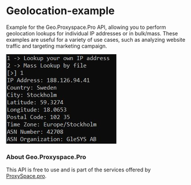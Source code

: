 # Geolocation-example

Example for the Geo.Proxyspace.Pro API, allowing you to perform geolocation lookups for individual IP addresses or in bulk/mass. These examples are useful for a variety of use cases, such as analyzing website traffic and targeting marketing campaign.

![Example Screenshot](/screenshots/1.png)

### About Geo.Proxyspace.Pro

This API is free to use and is part of the services offered by [ProxySpace.pro](https://geo.proxyspace.pro/).
